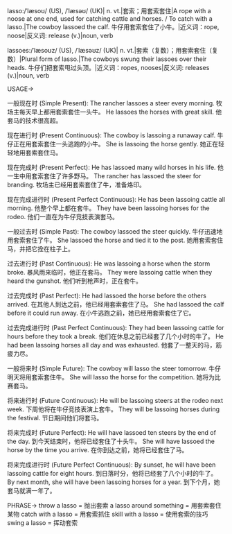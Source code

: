 lasso:/ˈlæsoʊ/ (US), /ˈlæsəʊ/ (UK)| n. vt.|套索；用套索套住|A rope with a noose at one end, used for catching cattle and horses. / To catch with a lasso.|The cowboy lassoed the calf. 牛仔用套索套住了小牛。|近义词：rope, noose|反义词: release (v.)|noun, verb

lassoes:/ˈlæsoʊz/ (US), /ˈlæsəʊz/ (UK)| n. vt.|套索（复数）；用套索套住（复数）|Plural form of lasso.|The cowboys swung their lassoes over their heads. 牛仔们把套索甩过头顶。|近义词：ropes, nooses|反义词: releases (v.)|noun, verb


USAGE->

一般现在时 (Simple Present):
The rancher lassoes a steer every morning.  牧场主每天早上都用套索套住一头牛。
He lassoes the horses with great skill. 他套马的技术很高超。


现在进行时 (Present Continuous):
The cowboy is lassoing a runaway calf. 牛仔正在用套索套住一头逃跑的小牛。
She is lassoing the horse gently. 她正在轻轻地用套索套住马。


现在完成时 (Present Perfect):
He has lassoed many wild horses in his life. 他一生中用套索套住了许多野马。
The rancher has lassoed the steer for branding. 牧场主已经用套索套住了牛，准备烙印。


现在完成进行时 (Present Perfect Continuous):
He has been lassoing cattle all morning. 他整个早上都在套牛。
They have been lassoing horses for the rodeo. 他们一直在为牛仔竞技表演套马。


一般过去时 (Simple Past):
The cowboy lassoed the steer quickly. 牛仔迅速地用套索套住了牛。
She lassoed the horse and tied it to the post. 她用套索套住马，并把它拴在柱子上。


过去进行时 (Past Continuous):
He was lassoing a horse when the storm broke.  暴风雨来临时，他正在套马。
They were lassoing cattle when they heard the gunshot. 他们听到枪声时，正在套牛。


过去完成时 (Past Perfect):
He had lassoed the horse before the others arrived. 在其他人到达之前，他已经用套索套住了马。
She had lassoed the calf before it could run away. 在小牛逃跑之前，她已经用套索套住了它。


过去完成进行时 (Past Perfect Continuous):
They had been lassoing cattle for hours before they took a break. 他们在休息之前已经套了几个小时的牛了。
He had been lassoing horses all day and was exhausted. 他套了一整天的马，筋疲力尽。


一般将来时 (Simple Future):
The cowboy will lasso the steer tomorrow. 牛仔明天将用套索套住牛。
She will lasso the horse for the competition. 她将为比赛套马。


将来进行时 (Future Continuous):
He will be lassoing steers at the rodeo next week.  下周他将在牛仔竞技表演上套牛。
They will be lassoing horses during the festival. 节日期间他们将套马。


将来完成时 (Future Perfect):
He will have lassoed ten steers by the end of the day. 到今天结束时，他将已经套住了十头牛。
She will have lassoed the horse by the time you arrive. 在你到达之前，她将已经套住了马。


将来完成进行时 (Future Perfect Continuous):
By sunset, he will have been lassoing cattle for eight hours. 到日落时分，他将已经套了八个小时的牛了。
By next month, she will have been lassoing horses for a year. 到下个月，她套马就满一年了。


PHRASE->
throw a lasso = 抛出套索
a lasso around something = 用套索套住某物
catch with a lasso = 用套索抓住
skill with a lasso = 使用套索的技巧
swing a lasso = 挥动套索
